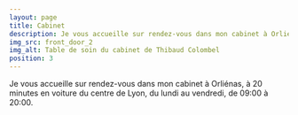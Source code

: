 ```yaml
---
layout: page
title: Cabinet
description: Je vous accueille sur rendez-vous dans mon cabinet à Orliénas, à 20 minutes en voiture du centre de Lyon, du lundi au vendredi, de 09:00 à 20:00.
img_src: front_door_2
img_alt: Table de soin du cabinet de Thibaud Colombel
position: 3
---
```


Je vous accueille sur rendez-vous dans mon cabinet à Orliénas, à 20 minutes en voiture du centre de Lyon, du lundi au vendredi, de 09:00 à 20:00.
